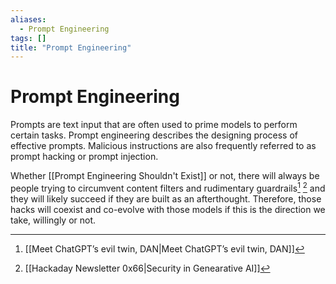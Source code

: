 ```yaml
---
aliases:
  - Prompt Engineering
tags: []
title: "Prompt Engineering"
---
```


# Prompt Engineering

Prompts are text input that are often used to prime models to perform certain tasks. Prompt engineering describes the designing process of effective prompts. Malicious instructions are also frequently referred to as prompt hacking or prompt injection.

Whether [[Prompt Engineering Shouldn't Exist]] or not, there will always be people trying to circumvent content filters and rudimentary guardrails[^1] [^2] and they will likely succeed if they are built as an afterthought. Therefore, those hacks will coexist and co-evolve with those models if this is the direction we take, willingly or not.

[^1]: [[Meet ChatGPT’s evil twin, DAN|Meet ChatGPT’s evil twin, DAN]]
[^2]: [[Hackaday Newsletter 0x66|Security in Genearative AI]]
